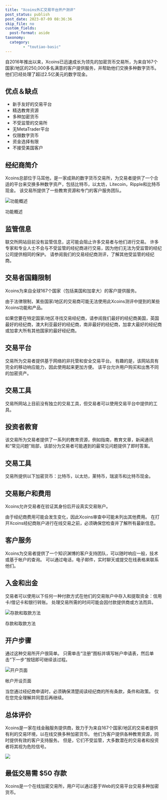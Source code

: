 ```yaml
---
title: "Xcoins外汇交易平台开户测评"
post_status: publish
post_date: 2023-07-09 08:36:36
skip_file: no
custom_fields: 
  post-format: aside
taxonomy:
  category:
        - "toutiao-basic"
---
```


自2016年推出以来，Xcoins已迅速成长为领先的加密货币交易所，为来自167个国家/地区的250,000多名满意的客户提供服务，并帮助他们交换多种数字货币。 他们已经处理了超过2.5亿美元的数字现金。

## 优点＆缺点

- 新手友好的交易平台
- 精选教育资源
- 多种加密货币
- 不受监管的交易所
- 无MetaTrader平台
- 仅限数字货币
- 资金选择有限
- 不接受美国客户

## 经纪商简介

Xcoins总部位于马耳他，是一家成熟的数字货币交易所，为交易者提供了一个合适的平台来交换多种数字资产，包括比特币，以太坊，Litecoin，Ripple和比特币现金。 该交易所提供了一些教育资源和专门的客户服务团队。

![功能概述](https://cdn.fendou.la/funstoutiao/2020/11/Xcoins-Review-Features-Overview-1024x241.jpg "功能概述")

功能概述

## 监管信息

联交所网站目前没有监管信息，这可能会阻止许多交易者与他们进行交易。 许多专家和专业人士不会与不受监管的经纪商进行交易，因为他们无法为受监管的经纪公司提供相同的保护。 请参阅我们的交易经纪商测评，了解其他受监管的经纪商。

## 交易者国籍限制

Xcoins为来自全球167个国家（包括美国和加拿大）的客户提供服务。

由于法律限制，某些国家/地区的交易商可能无法使用此Xcoins测评中提到的某些Xcoins功能和产品。

如果您要在特定国家/地区寻找交易经纪商，请参阅我们最好的经纪商美国，英国最好的经纪商，澳大利亚最好的经纪商，南非最好的经纪商，加拿大最好的经纪商或加拿大所有其他国家的最好经纪商。

## 交易平台

交易所为交易者提供基于网络的非托管和安全交易平台。 有趣的是，该网站具有完全的移动响应能力，因此使用起来更加方便。 该平台允许用户购买和出售不同的加密资产。

## 交易工具

交易所网站上目前没有独立的交易工具，但交易者可以使用交易平台中提供的工具。

## 投资者教育

该交易所为交易者提供了一系列的教育资源，例如指南，教育文章，新闻通讯和“常见问题”局部，该部分为交易者可能遇到的最常见问题提供了即时答案。

## 交易工具

交易所提供以下加密货币：比特币，以太坊，莱特币，瑞波币和比特币现金。

## 交易账户和费用

Xcoins允许交易者在验证其身份后开设真实交易账户。

由于经纪商费用可能会发生变化，因此Xcoins审查中可能未列出其他费用。 在打开Xcoins经纪商账户进行在线交易之前，必须确保您检查并了解所有最新信息。

## 客户服务

Xcoins为交易者提供了一个知识渊博的客户支持团队，可以随时响应一般，技术或基于帐户的查询。 可以通过电话，电子邮件，实时聊天或提交在线表格来联系他们。

## 入金和出金

交易者可以使用以下任何一种付款方式在他们的交易账户中存入和提取资金：信用卡/借记卡和银行转账。 处理交易所需的时间可能会因付款提供商或方法而异。

![存款和取款方法](https://cdn.fendou.la/funstoutiao/2020/11/Xcoins-Review-Deposit-and-Withdrawal-Methods-.jpg "存款和取款方法")

存款和取款方法

## 开户步骤

通过这种交易所开户很简单。 只需单击“注册”图标并填写帐户申请表，然后单击“下一步”按钮即可继续该过程。

![开户页面](https://cdn.fendou.la/funstoutiao/2020/11/Xcoins-Review-Account-Opening-Page-341x1024.jpg "帐户开设页面")

帐户开设页面

当您通过经纪商申请时，必须确保清楚阅读经纪商的所有条款，条件和政策。 仅在您完全理解并同意后再继续。

## 总体评价

Xcoins是一家在线金融服务提供商，致力于为来自167个国家/地区的交易者提供有利的交易环境，以在线交换多种加密货币。 他们为客户提供各种教育资源，同时提供有效的客户支持服务。 但是，它们不受监管，大多数潜在的交易者和投资者将其视为危险信号。

![](https://cdn.fendou.la/funstoutiao/2020/11/Xcoins-Logo-1.png)

## 最低交易需 $50 存款

Xcoins是一个在线加密交易所，用户可以通过基于Web的交易平台交易多种加密货币。
